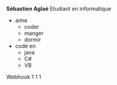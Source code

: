 **Sébastien Aglaé**
Etudiant en informatique
   * aime 
       * coder
       * manger
       * dormir
   * code en
       * java
       * C#
       * VB

Webhook 1 1 1